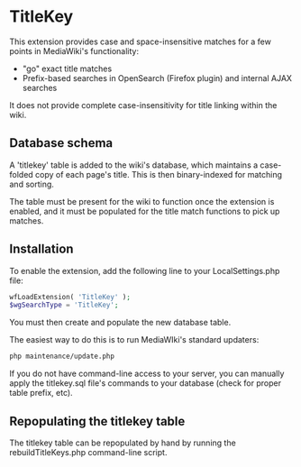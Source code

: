 # TitleKey #

This extension provides case and space-insensitive matches for a few points in MediaWiki's functionality:

* "go" exact title matches
* Prefix-based searches in OpenSearch (Firefox plugin) and internal AJAX searches

It does not provide complete case-insensitivity for title linking within the wiki.


## Database schema ##

A 'titlekey' table is added to the wiki's database, which maintains a case-folded
 copy of each page's title. This is then binary-indexed for matching and sorting.

The table must be present for the wiki to function once the extension is enabled,
 and it must be populated for the title match functions to pick up matches.


## Installation ##

To enable the extension, add the following line to your LocalSettings.php file:

```php
wfLoadExtension( 'TitleKey' );
$wgSearchType = 'TitleKey';
```


You must then create and populate the new database table.

The easiest way to do this is to run MediaWIki's standard updaters:

```sh
php maintenance/update.php
```


If you do not have command-line access to your server, you can manually
 apply the titlekey.sql file's commands to your database (check for proper
 table prefix, etc).


## Repopulating the titlekey table ##

The titlekey table can be repopulated by hand by running the rebuildTitleKeys.php command-line script.
